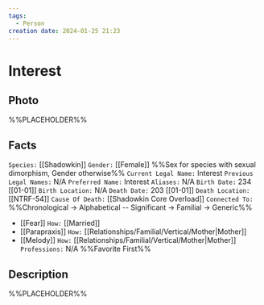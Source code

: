```yaml
---
tags:
  - Person
creation date: 2024-01-25 21:23
---
```

# Interest

## Photo

%%PLACEHOLDER%%

## Facts

`Species:` [[Shadowkin]]
`Gender:` [[Female]] %%Sex for species with sexual dimorphism, Gender otherwise%%
`Current Legal Name:` Interest
`Previous Legal Names:` N/A
`Preferred Name:` Interest
`Aliases:` N/A
`Birth Date:` 234 [[01-01]]
`Birth Location:` N/A
`Death Date:` 203 [[01-01]]
`Death Location:` [[NTRF-54]]
`Cause Of Death:` [[Shadowkin Core Overload]]
`Connected To:` %%Chronological -> Alphabetical -- Significant -> Familial -> Generic%%
- [[Fear]] `How:` [[Married]]
- [[Parapraxis]] `How:` [[Relationships/Familial/Vertical/Mother|Mother]]
- [[Melody]] `How:` [[Relationships/Familial/Vertical/Mother|Mother]]
`Professions:` N/A %%Favorite First%%

## Description

%%PLACEHOLDER%%
